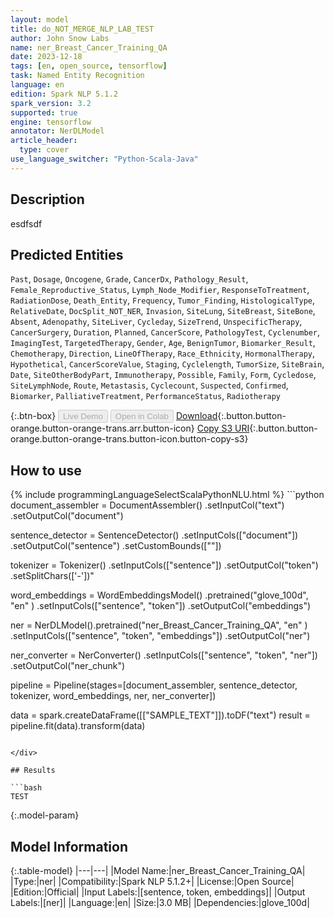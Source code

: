 ```yaml
---
layout: model
title: do_NOT_MERGE_NLP_LAB_TEST
author: John Snow Labs
name: ner_Breast_Cancer_Training_QA
date: 2023-12-18
tags: [en, open_source, tensorflow]
task: Named Entity Recognition
language: en
edition: Spark NLP 5.1.2
spark_version: 3.2
supported: true
engine: tensorflow
annotator: NerDLModel
article_header:
  type: cover
use_language_switcher: "Python-Scala-Java"
---
```


## Description

esdfsdf

## Predicted Entities

`Past`, `Dosage`, `Oncogene`, `Grade`, `CancerDx`, `Pathology_Result`, `Female_Reproductive_Status`, `Lymph_Node_Modifier`, `ResponseToTreatment`, `RadiationDose`, `Death_Entity`, `Frequency`, `Tumor_Finding`, `HistologicalType`, `RelativeDate`, `DocSplit_NOT_NER`, `Invasion`, `SiteLung`, `SiteBreast`, `SiteBone`, `Absent`, `Adenopathy`, `SiteLiver`, `Cycleday`, `SizeTrend`, `UnspecificTherapy`, `CancerSurgery`, `Duration`, `Planned`, `CancerScore`, `PathologyTest`, `Cyclenumber`, `ImagingTest`, `TargetedTherapy`, `Gender`, `Age`, `BenignTumor`, `Biomarker_Result`, `Chemotherapy`, `Direction`, `LineOfTherapy`, `Race_Ethnicity`, `HormonalTherapy`, `Hypothetical`, `CancerScoreValue`, `Staging`, `Cyclelength`, `TumorSize`, `SiteBrain`, `Date`, `SiteOtherBodyPart`, `Immunotherapy`, `Possible`, `Family`, `Form`, `Cycledose`, `SiteLymphNode`, `Route`, `Metastasis`, `Cyclecount`, `Suspected`, `Confirmed`, `Biomarker`, `PalliativeTreatment`, `PerformanceStatus`, `Radiotherapy`

{:.btn-box}
<button class="button button-orange" disabled>Live Demo</button>
<button class="button button-orange" disabled>Open in Colab</button>
[Download](https://s3.amazonaws.com/auxdata.johnsnowlabs.com/public/models/ner_Breast_Cancer_Training_QA_en_5.1.2_3.2_1702898918791.zip){:.button.button-orange.button-orange-trans.arr.button-icon}
[Copy S3 URI](s3://auxdata.johnsnowlabs.com/public/models/ner_Breast_Cancer_Training_QA_en_5.1.2_3.2_1702898918791.zip){:.button.button-orange.button-orange-trans.button-icon.button-copy-s3}

## How to use



<div class="tabs-box" markdown="1">
{% include programmingLanguageSelectScalaPythonNLU.html %}
```python
document_assembler = DocumentAssembler()
			.setInputCol("text")
			.setOutputCol("document")

sentence_detector = SentenceDetector()
			.setInputCols(["document"])
			.setOutputCol("sentence")
			.setCustomBounds([""])

tokenizer = Tokenizer()
		.setInputCols(["sentence"])
		.setOutputCol(\"token\")
		.setSplitChars(['-'])"

word_embeddings = WordEmbeddingsModel()
			.pretrained("glove_100d", "en" )
			.setInputCols(["sentence", "token"])
			.setOutputCol("embeddings")

ner = NerDLModel().pretrained("ner_Breast_Cancer_Training_QA", "en" )
		.setInputCols(["sentence", "token", "embeddings"])
		.setOutputCol("ner")

ner_converter = NerConverter()
			.setInputCols(["sentence", "token", "ner"])
			.setOutputCol("ner_chunk")

pipeline = Pipeline(stages=[document_assembler,
			    sentence_detector,
			    tokenizer,
			    word_embeddings,
			    ner,
			    ner_converter])

data = spark.createDataFrame([["SAMPLE_TEXT"]]).toDF("text")
result = pipeline.fit(data).transform(data)
```

</div>

## Results

```bash
TEST 
```

{:.model-param}
## Model Information

{:.table-model}
|---|---|
|Model Name:|ner_Breast_Cancer_Training_QA|
|Type:|ner|
|Compatibility:|Spark NLP 5.1.2+|
|License:|Open Source|
|Edition:|Official|
|Input Labels:|[sentence, token, embeddings]|
|Output Labels:|[ner]|
|Language:|en|
|Size:|3.0 MB|
|Dependencies:|glove_100d|